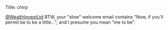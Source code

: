 Title: chirp

<a href="http://twitter.com/WealthInvestLtd">@WealthInvestLtd</a> BTW, your "slow" welcome email contains "Now, if you'll permit be to be a little...", and I presume you mean "me to be".
